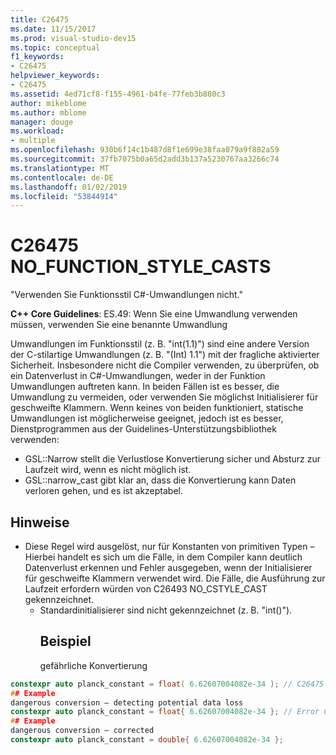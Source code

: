 ```yaml
---
title: C26475
ms.date: 11/15/2017
ms.prod: visual-studio-dev15
ms.topic: conceptual
f1_keywords:
- C26475
helpviewer_keywords:
- C26475
ms.assetid: 4ed71cf8-f155-4961-b4fe-77feb3b880c3
author: mikeblome
ms.author: mblome
manager: douge
ms.workload:
- multiple
ms.openlocfilehash: 930b6f14c1b487d8f1e699e38faa079a9f882a59
ms.sourcegitcommit: 37fb7075b0a65d2add3b137a5230767aa3266c74
ms.translationtype: MT
ms.contentlocale: de-DE
ms.lasthandoff: 01/02/2019
ms.locfileid: "53844914"
---
```

# <a name="c26475-nofunctionstylecasts"></a>C26475 NO_FUNCTION_STYLE_CASTS
"Verwenden Sie Funktionsstil C#-Umwandlungen nicht."

**C++ Core Guidelines**: ES.49: Wenn Sie eine Umwandlung verwenden müssen, verwenden Sie eine benannte Umwandlung

Umwandlungen im Funktionsstil (z. B. "int(1.1)") sind eine andere Version der C-stilartige Umwandlungen (z. B. "(Int) 1.1") mit der fragliche aktivierter Sicherheit. Insbesondere nicht die Compiler verwenden, zu überprüfen, ob ein Datenverlust in C#-Umwandlungen, weder in der Funktion Umwandlungen auftreten kann. In beiden Fällen ist es besser, die Umwandlung zu vermeiden, oder verwenden Sie möglichst Initialisierer für geschweifte Klammern. Wenn keines von beiden funktioniert, statische Umwandlungen ist möglicherweise geeignet, jedoch ist es besser, Dienstprogrammen aus der Guidelines-Unterstützungsbibliothek verwenden:
-   GSL::Narrow stellt die Verlustlose Konvertierung sicher und Absturz zur Laufzeit wird, wenn es nicht möglich ist.
-   GSL::narrow_cast gibt klar an, dass die Konvertierung kann Daten verloren gehen, und es ist akzeptabel.

## <a name="remarks"></a>Hinweise
- Diese Regel wird ausgelöst, nur für Konstanten von primitiven Typen – Hierbei handelt es sich um die Fälle, in dem Compiler kann deutlich Datenverlust erkennen und Fehler ausgegeben, wenn der Initialisierer für geschweifte Klammern verwendet wird. Die Fälle, die Ausführung zur Laufzeit erfordern würden von C26493 NO_CSTYLE_CAST gekennzeichnet.
  - Standardinitialisierer sind nicht gekennzeichnet (z. B. "int()").
    ## <a name="example"></a>Beispiel
    gefährliche Konvertierung

```cpp
constexpr auto planck_constant = float( 6.62607004082e-34 ); // C26475
## Example
dangerous conversion – detecting potential data loss
constexpr auto planck_constant = float{ 6.62607004082e-34 }; // Error C2397
## Example
dangerous conversion – corrected
constexpr auto planck_constant = double{ 6.62607004082e-34 };
```
